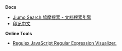 **Docs**
- [Jiumo Search 鸠摩搜索 - 文档搜索引擎](https://www.jiumodiary.com/)
- [印记中文](https://docschina.org/)

**Online Tools**
- [Regulex JavaScript Regular Expression Visualizer.](https://jex.im/regulex/#!flags=&re=%5E(a%7Cb)*%3F%24)

